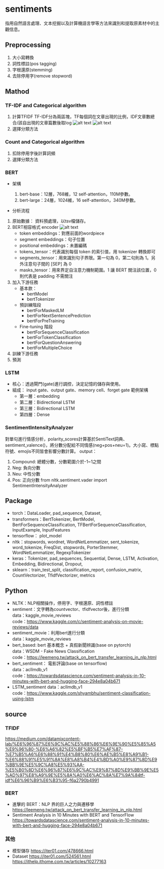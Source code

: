 # sentiments
指用自然語言處理、文本挖掘以及計算機語言學等方法來識別和提取原素材中的主觀信息。

## Preprocessing
1.	大小寫轉換
2.	詞性標註(pos tagging)
3.	字根還原(stemming)
4.	去除停用字(remove stopword)

## Mathod 
### TF-IDF and Categorical algorithm
1. 計算TFIDF
TF-IDF分為兩區塊，TF每個詞在文章出現的比例，IDF文章數總合/該自出現的文章篇數後取log
![alt text](https://miro.medium.com/max/1262/1*p33SpAy05KWRqxfp8JYx3w.png)
![alt text](https://miro.medium.com/max/1248/1*IetKUpVCuh2s3-FRfYPhlw.png)
2. 選擇分類方法
### Count and Categorical algorithm
1. 扣除停用字後計算詞頻
2. 選擇分類方法

###   BERT 
* 架構
    1. bert-base：12層，768維，12 self-attention，110M參數。
    2. bert-large：24層，1024維，16 self-attention，340M參數。

* 分析流程  
1. 原始數據： 資料預處理，以tsv檔儲存。
2. BERT相容格式
encoder
![alt text](https://leemeng.tw/images/bert/practical_bert_encoding_for_pytorch.jpg)
    * token embeddings：對應前面的wordpiece
    * segment embeddings：句子位置
    * positional embeddings：未置編碼
    * tokens_tensor：代表識別每個 token 的索引值，用 tokenizer 轉換即可
    * segments_tensor：用來識別句子界限。第一句為 0，第二句則為 1。另外注意句子間的 [SEP] 為 0
    * masks_tensor：用來界定自注意力機制範圍。1 讓 BERT 關注該位置，0 則代表是 padding 不需關注  
3. 加入下游任務
    * 基本款：
        - bertModel
        - bertTokenizer
     * 預訓練階段
          - bertForMaskedLM
          - bertForNextSentencePrediction
          - bertForPreTraining
      * Fine-tuning 階段
          - bertForSequenceClassification
          - bertForTokenClassification
          - bertForQuestionAnswering
          - bertForMultipleChoice
4. 訓練下游任務
5. 預測

### LSTM
* 核心：透過閘門(gate)進行調控，決定記憶的儲存與使用。
* 組成： input gate、output gate、memory cell、forget gate
範例架構
    * 第一層：embedding
    * 第二層：Bidirectional LSTM
    * 第三層：Bidirectional LSTM
    * 第四層：Dense
    
### SentimentIntensityAnalyzer
對單句進行情感分析，polarity_scores計算基於SentiText詞典、sentiment_valence()，將分數分配給不同情感(neg+pos+neu=1)。大小寫、標點符號、emojis不同皆會影響分數計算。
output：
1.	Compound: 總體分數，分數範圍介於-1~1之間
2.	Neg: 負向分數
3.	Neu: 中性分數
4.	Pos: 正向分數
from nltk.sentiment.vader import SentimentIntensityAnalyzer
    
## Package
* torch：DataLoader, pad_sequence, Dataset,
* transformers：BertTokenizer, BertModel, BertForSequenceClassification, TFBertForSequenceClassification, InputExample, InputFeatures
* tensorflow： plot_model
* nltk：stopwords, wordnet,  WordNetLemmatizer, sent_tokenize, word_tokenize, FreqDist, stopwords, PorterStemmer, WordNetLemmatizer, RegexpTokenizer
* keras：Tokenizer, pad_sequences, Sequential, Dense, LSTM, Activation, Embedding, Bidirectional, Dropout, 
* sklearn：train_test_split, classification_report, confusion_matrix, CountVectorizer, TfidfVectorizer, metrics  
    
## Python
* NLTK：NLP相關操作，停用字、字根還原、詞性標註  
* sentiment：文字轉為countvector、tfidfvector後，進行分類  
data：kaggle_movie_reviews  
code：https://www.kaggle.com/c/sentiment-analysis-on-movie-reviews/data  
* sentiment_movie：利用bert進行分類  
data：kaggle_movie_reviews  
* bert_based: bert 基本概念 + 真假新聞辨識(base on pytorch)  
data：WSDM - Fake News Classification  
code：https://leemeng.tw/attack_on_bert_transfer_learning_in_nlp.html  
* bert_sentiment： 電影評論(base on tensorflow)  
data：aclImdb_v1  
code：https://towardsdatascience.com/sentiment-analysis-in-10-minutes-with-bert-and-hugging-face-294e8a04b671  
* LSTM_sentiment
data：aclImdb_v1  
code：https://www.kaggle.com/shyambhu/sentiment-classification-using-lstm  


## source 
### TFIDF
https://medium.com/datamixcontent-lab/%E6%96%87%E6%9C%AC%E5%88%86%E6%9E%90%E5%85%A5%E9%96%80-%E6%A6%82%E5%BF%B5%E7%AF%87-%E7%B5%A6%E6%88%91%E4%B8%80%E6%AE%B5%E8%A9%B1-%E6%88%91%E5%91%8A%E8%A8%B4%E4%BD%A0%E9%87%8D%E9%BB%9E%E5%9C%A8%E5%93%AA-%E5%B0%8D%E6%96%87%E6%9C%AC%E9%87%8D%E9%BB%9E%E5%AD%97%E8%A9%9E%E5%8A%A0%E6%AC%8A%E7%9A%84tf-idf%E6%96%B9%E6%B3%95-f6a2790b4991
### BERT
* 進擊的 BERT：NLP 界的巨人之力與遷移學
https://leemeng.tw/attack_on_bert_transfer_learning_in_nlp.html
* Sentiment Analysis in 10 Minutes with BERT and TensorFlow
https://towardsdatascience.com/sentiment-analysis-in-10-minutes-with-bert-and-hugging-face-294e8a04b671  
### 其他
* 模型儲存
https://iter01.com/478666.html
* Dataset
https://iter01.com/524561.html
https://ithelp.ithome.com.tw/articles/10277163
